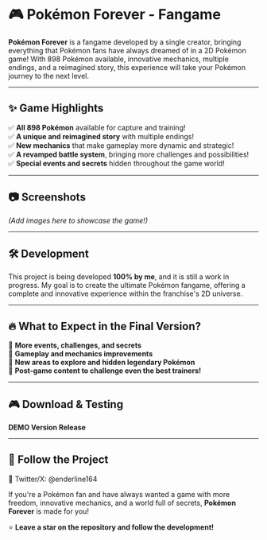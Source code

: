 # 🎮 Pokémon Forever - Fangame  

**Pokémon Forever** is a fangame developed by a single creator, bringing everything that Pokémon fans have always dreamed of in a 2D Pokémon game! With 898 Pokémon available, innovative mechanics, multiple endings, and a reimagined story, this experience will take your Pokémon journey to the next level.  

---

## ✨ **Game Highlights**  

✅ **All 898 Pokémon** available for capture and training!  
✅ **A unique and reimagined story** with multiple endings!  
✅ **New mechanics** that make gameplay more dynamic and strategic!  
✅ **A revamped battle system**, bringing more challenges and possibilities!  
✅ **Special events and secrets** hidden throughout the game world!  

---

## 📷 **Screenshots**  
*(Add images here to showcase the game!)*  

---

## 🛠 **Development**  

This project is being developed **100% by me**, and it is still a work in progress. My goal is to create the ultimate Pokémon fangame, offering a complete and innovative experience within the franchise's 2D universe.  

---

## 🔥 **What to Expect in the Final Version?**  

🔹 **More events, challenges, and secrets**  
🔹 **Gameplay and mechanics improvements**  
🔹 **New areas to explore and hidden legendary Pokémon**  
🔹 **Post-game content to challenge even the best trainers!**  

---

## 🎮 **Download & Testing**  

**DEMO Version Release**

---

## 📢 **Follow the Project** 

📌 Twitter/X: @enderline164

If you're a Pokémon fan and have always wanted a game with more freedom, innovative mechanics, and a world full of secrets, **Pokémon Forever** is made for you!  

⭐ **Leave a star on the repository and follow the development!**  
